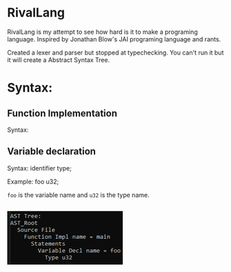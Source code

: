 # RivalLang

RivalLang is my attempt to see how hard is it to make a programing language.
Inspired by Jonathan Blow's JAI programing language and rants.

Created a lexer and parser but stopped at typechecking.
You can't run it but it will create a Abstract Syntax Tree.

# Syntax:

## Function Implementation
Syntax: 

## Variable declaration
Syntax: identifier type;

Example: foo u32;

`foo` is the variable name and `u32` is the type name.

![f](./RepoPage/Abstract%20Syntax%20Tree/variable_declaration.png)
---